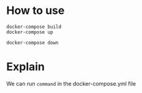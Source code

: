 # How to use

```
docker-compose build
docker-compose up
```

```
docker-compose down
```

# Explain
We can run `command` in the docker-compose.yml file

